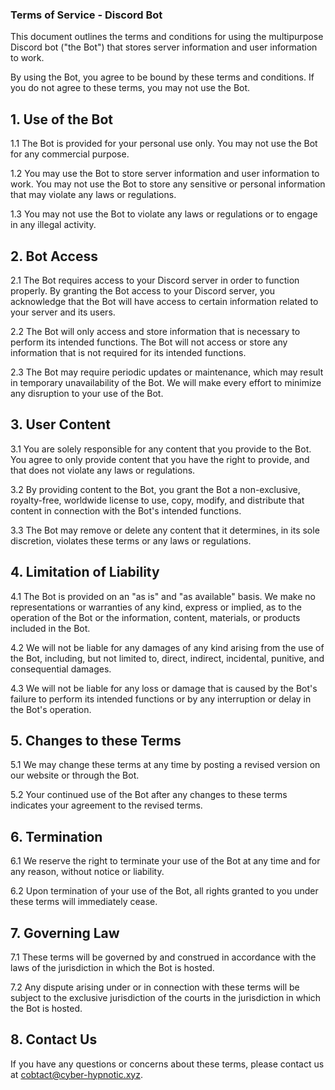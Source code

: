 ### Terms of Service - Discord Bot
This document outlines the terms and conditions for using the multipurpose Discord bot ("the Bot") that stores server information and user information to work.

By using the Bot, you agree to be bound by these terms and conditions. If you do not agree to these terms, you may not use the Bot.

## 1. Use of the Bot
1.1 The Bot is provided for your personal use only. You may not use the Bot for any commercial purpose.

1.2 You may use the Bot to store server information and user information to work. You may not use the Bot to store any sensitive or personal information that may violate any laws or regulations.

1.3 You may not use the Bot to violate any laws or regulations or to engage in any illegal activity.

## 2. Bot Access
2.1 The Bot requires access to your Discord server in order to function properly. By granting the Bot access to your Discord server, you acknowledge that the Bot will have access to certain information related to your server and its users.

2.2 The Bot will only access and store information that is necessary to perform its intended functions. The Bot will not access or store any information that is not required for its intended functions.

2.3 The Bot may require periodic updates or maintenance, which may result in temporary unavailability of the Bot. We will make every effort to minimize any disruption to your use of the Bot.

## 3. User Content
3.1 You are solely responsible for any content that you provide to the Bot. You agree to only provide content that you have the right to provide, and that does not violate any laws or regulations.

3.2 By providing content to the Bot, you grant the Bot a non-exclusive, royalty-free, worldwide license to use, copy, modify, and distribute that content in connection with the Bot's intended functions.

3.3 The Bot may remove or delete any content that it determines, in its sole discretion, violates these terms or any laws or regulations.

## 4. Limitation of Liability
4.1 The Bot is provided on an "as is" and "as available" basis. We make no representations or warranties of any kind, express or implied, as to the operation of the Bot or the information, content, materials, or products included in the Bot.

4.2 We will not be liable for any damages of any kind arising from the use of the Bot, including, but not limited to, direct, indirect, incidental, punitive, and consequential damages.

4.3 We will not be liable for any loss or damage that is caused by the Bot's failure to perform its intended functions or by any interruption or delay in the Bot's operation.

## 5. Changes to these Terms
5.1 We may change these terms at any time by posting a revised version on our website or through the Bot.

5.2 Your continued use of the Bot after any changes to these terms indicates your agreement to the revised terms.

## 6. Termination
6.1 We reserve the right to terminate your use of the Bot at any time and for any reason, without notice or liability.

6.2 Upon termination of your use of the Bot, all rights granted to you under these terms will immediately cease.

## 7. Governing Law
7.1 These terms will be governed by and construed in accordance with the laws of the jurisdiction in which the Bot is hosted.

7.2 Any dispute arising under or in connection with these terms will be subject to the exclusive jurisdiction of the courts in the jurisdiction in which the Bot is hosted.

## 8. Contact Us
If you have any questions or concerns about these terms, please contact us at cobtact@cyber-hypnotic.xyz.
